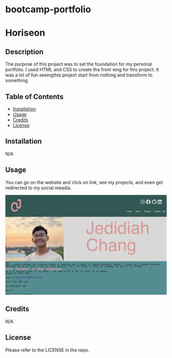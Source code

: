 # bootcamp-portfolio

# Horiseon

## Description

The purpose of this project was to set the foundation for my personal portfolio. I used HTML and CSS to create the front wng for this project. It was a lot of fun seeingthis projext start from nothing and transform to something.

## Table of Contents

- [Installation](#installation)
- [Usage](#usage)
- [Credits](#credits)
- [License](#license)

## Installation

N/A

## Usage

You can go on the website and click on link, see my projects, and even get redirected to my social meadia.

![The Whole Page](assets/img/Screenshot%202023-04-13%20at%2011.40.49%20PM.png)

## Credits

N/A

## License

Please refer to the LICENSE in the repo.
